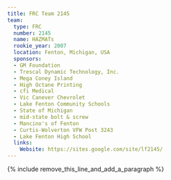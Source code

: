 ```yaml
---
title: FRC Team 2145
team:
  type: FRC
  number: 2145
  name: HAZMATs
  rookie_year: 2007
  location: Fenton, Michigan, USA
  sponsors:
  - GM Foundation
  - Trescal Dynamic Technology, Inc.
  - Mega Coney Island
  - High Octane Printing
  - cfi Medical
  - Vic Canever Chevrolet
  - Lake Fenton Community Schools
  - State of Michigan
  - mid-state bolt & screw
  - Mancino's of Fenton
  - Curtis-Wolverton VFW Post 3243
  - Lake Fenton High School
  links:
    Website: https://sites.google.com/site/lf2145/
---
```


{% include remove_this_line_and_add_a_paragraph %}